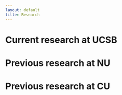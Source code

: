 ```yaml
---
layout: default
title: Research
---
```


<div id="recent-works">
  <h1>Current research at UCSB</h1>
  <h1>Previous research at NU</h1>
  <h1>Previous research at CU</h1>
</div>
